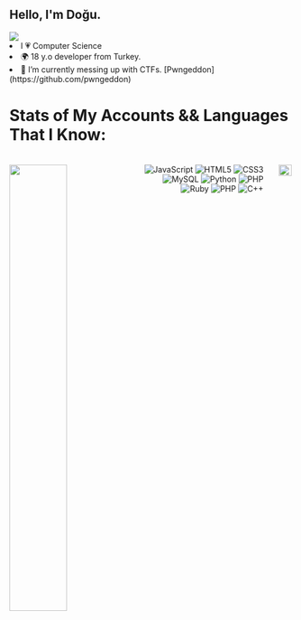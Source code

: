 ## Hello, I'm Doğu. 
<img src="https://komarev.com/ghpvc/?username=dogujen&style=flat-square">
<li>I 💗 Computer Science</li>
<li>🌍 18 y.o developer from Turkey.</li>
<li> 🔭 I’m currently messing up with CTFs. [Pwngeddon](https://github.com/pwngeddon) </li>
    <h1>
    Stats of My Accounts && Languages That I Know:
  </h1>
  </br>
  <div >

<img align="left" width="45%" height="45%" src="https://github-readme-stats.vercel.app/api?username=dogujen&theme=merko&hide_border=true">

   <div align="right" style="display: flex; justify-content: flex-end;"> 

<div>
<img alt="JavaScript" src="https://img.shields.io/badge/javascript-%23323330.svg?style=for-the-badge&logo=javascript&logoColor=%23F7DF1E"/>
<img alt="HTML5" src="https://img.shields.io/badge/html5-%23E34F26.svg?style=for-the-badge&logo=html5&logoColor=white"/>
  <img alt="CSS3" src="https://img.shields.io/badge/css3-%231572B6.svg?style=for-the-badge&logo=css3&logoColor=white"/>
<img alt="MySQL" src="https://img.shields.io/badge/mysql-%2300f.svg?style=for-the-badge&logo=mysql&logoColor=white"/>
  <img alt="Python" src="https://img.shields.io/badge/Python-yellow?style=for-the-badge&logo=python"/>
  
  
  <img alt="PHP" src="https://img.shields.io/badge/php-%234F5B93.svg?style=for-the-badge&logo=php&logoColor=white"/>
  <img alt="Ruby" src="https://img.shields.io/badge/ruby-red.svg?style=for-the-badge&logo=ruby&logoColor=white" />
  <img alt="PHP" src="https://img.shields.io/badge/php-%234F5B93.svg?style=for-the-badge&logo=php&logoColor=white"/>
  <img alt="C++" src="https://img.shields.io/badge/C%2B%2B-%2300599C.svg?style=for-the-badge&logo=c%2B%2B&logoColor=white"/>
  </div><br clear="left" />
  <img align="left" width="45%" height="45%" src="https://htb-status.vercel.app/api/htb.js?id=2433453" width="420" />
  <br>

  
